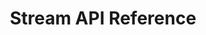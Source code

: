 ---
pcx_content_type: navigation
weight: 8
title: Stream API Reference
external_link: https://api.cloudflare.com/#stream-videos-properties
_build:
  publishResources: false
  render: never
---